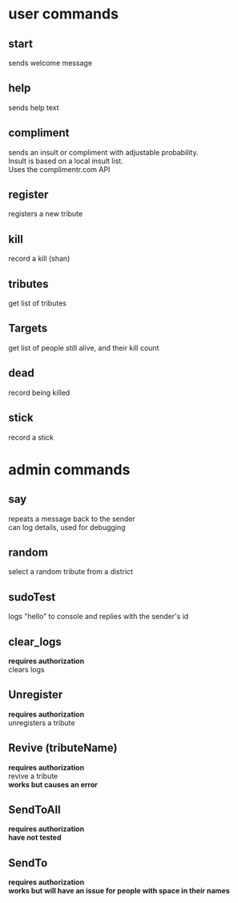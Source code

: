 # user commands  
  
## start  
sends welcome message  
## help  
sends help text  
## compliment  
sends an insult or compliment with adjustable probability.  
Insult is based on a local insult list.  
Uses the complimentr.com API  
## register  
registers a new tribute  
## kill  
record a kill (shan)
## tributes
[comment]: <> (takes additional parameter which can be 'all' or 'resistance' or 'capitol'  )
get list of tributes
## Targets  
get list of people still alive, and their kill count  
## dead  
record being killed  
## stick  
record a stick
  
  
# admin commands  
## say  
repeats a message back to the sender  
can log details, used for debugging
## random
select a random tribute from a district
## sudoTest
logs "hello" to console and replies with the sender's id
## clear_logs  
**requires authorization**  
clears logs  
## Unregister
**requires authorization**  
unregisters a tribute  
## Revive (tributeName)
**requires authorization**  
revive a tribute  
**works but causes an error**  
## SendToAll
**requires authorization**  
**have not tested**  
## SendTo
**requires authorization**  
**works but will have an issue for people with space in their names**